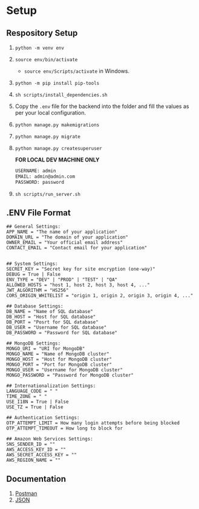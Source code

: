 # Setup

## Respository Setup

1. `python -m venv env`
2. `source env/bin/activate`
    - `source env/Scripts/activate` in Windows.
3. `python -m pip install pip-tools`
4. `sh scripts/install_dependencies.sh`
5. Copy the `.env` file for the backend into the folder and fill the values as per your local configuration.
6. `python manage.py makemigrations`
7. `python manage.py migrate`
8. `python manage.py createsuperuser`

    __FOR LOCAL DEV MACHINE ONLY__

    ```sh
    USERNAME: admin
    EMAIL: admin@admin.com
    PASSWORD: password
    ```

9. `sh scripts/run_server.sh`

## .ENV File Format

```env
## General Settings:
APP_NAME = "The name of your application"
DOMAIN_URL = "The domain of your application"
OWNER_EMAIL = "Your official email address"
CONTACT_EMAIL = "Contact email for your application"


## System Settings:
SECRET_KEY = "Secret key for site encryption (one-way)"
DEBUG = True | False
ENV_TYPE = "DEV" | "PROD" | "TEST" | "QA"
ALLOWED_HOSTS = "host 1, host 2, host 3, host 4, ..."
JWT_ALGORITHM = "HS256"
CORS_ORIGIN_WHITELIST = "origin 1, origin 2, origin 3, origin 4, ..."

## Database Settings:
DB_NAME = "Name of SQL database"
DB_HOST = "Host for SQL database"
DB_PORT = "Posrt for SQL database"
DB_USER = "Username for SQL database"
DB_PASSWORD = "Password for SQL database"

## MongoDB Settings:
MONGO_URI = "URI for MongoDB"
MONGO_NAME = "Name of MongoDB cluster"
MONGO_HOST = "Host for MongoDB cluster"
MONGO_PORT = "Port for MongoDB cluster"
MONGO_USER = "Username for MongoDB cluster"
MONGO_PASSWORD = "Password for MongoDB cluster"

## Internationalization Settings:
LANGUAGE_CODE = " "
TIME_ZONE = " "
USE_I18N = True | False
USE_TZ = True | False

## Authentication Settings:
OTP_ATTEMPT_LIMIT = How many login attempts before being blocked
OTP_ATTEMPT_TIMEOUT = How long to block for

## Amazon Web Services Settings:
SNS_SENDER_ID = ""
AWS_ACCESS_KEY_ID = ""
AWS_SECRET_ACCESS_KEY = ""
AWS_REGION_NAME = ""
```

## Documentation

1. [Postman](https://documenter.getpostman.com/view/17779018/2s93Y3wh65)
2. [JSON](https://github.com/Arkiralor/ProjectBoilerplate/blob/master/docs/backend/backend_postman_collection.json)
